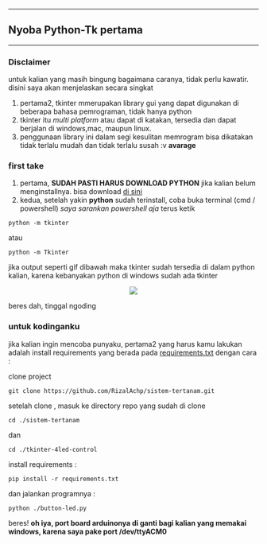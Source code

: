 
---
## Nyoba Python-Tk pertama

---
### Disclaimer
untuk kalian yang masih bingung bagaimana caranya, tidak perlu kawatir. disini saya akan menjelaskan secara singkat
1. pertama2, tkinter mmerupakan library  gui yang dapat digunakan di beberapa bahasa pemrograman, tidak hanya python
2. tkinter itu *multi platform* atau dapat di katakan, tersedia dan dapat berjalan di windows,mac, maupun linux.
3. penggunaan library ini dalam segi kesulitan memrogram bisa dikatakan tidak terlalu mudah dan tidak terlalu susah :v **avarage**

### first take
1. pertama, **SUDAH PASTI HARUS DOWNLOAD PYTHON** jika kalian belum menginstallnya. bisa download [di sini](https://www.python.org/downloads/)
2. kedua, setelah yakin **python** sudah terinstall, coba buka terminal (cmd / powershell) *saya sarankan powershell aja* terus ketik

```fish
python -m tkinter
```

atau 

```fish
python -m Tkinter
```

jika output seperti gif dibawah maka tkinter sudah tersedia di dalam python kalian, karena kebanyakan python di windows sudah ada tkinter

<p align="center">
  <img src="https://github.com/RizalAchp/sistem-tertanam/blob/main/contoh.gif">
</p>

beres dah, tinggal ngoding

### untuk kodinganku
jika kalian ingin mencoba punyaku, pertama2 yang harus kamu lakukan adalah install requirements yang berada pada [requirements.txt](https://github.com/RizalAchp/sistem-tertanam/blob/main/tkinter-4led-control/requirements.txt)
dengan cara :

clone project

```fish
git clone https://github.com/RizalAchp/sistem-tertanam.git
```

setelah clone , masuk ke directory  repo yang sudah di clone 

```fish
cd ./sistem-tertanam
```

dan

```fish
cd ./tkinter-4led-control
```

install requirements : 

```fish
pip install -r requirements.txt
```

dan jalankan programnya :

```fish
python ./button-led.py
```

beres!
**oh iya, port board arduinonya di ganti bagi kalian yang memakai windows, karena saya pake port /dev/ttyACM0**
